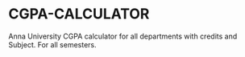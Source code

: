 # CGPA-CALCULATOR
Anna University CGPA calculator for all departments with credits and Subject. For all semesters.

